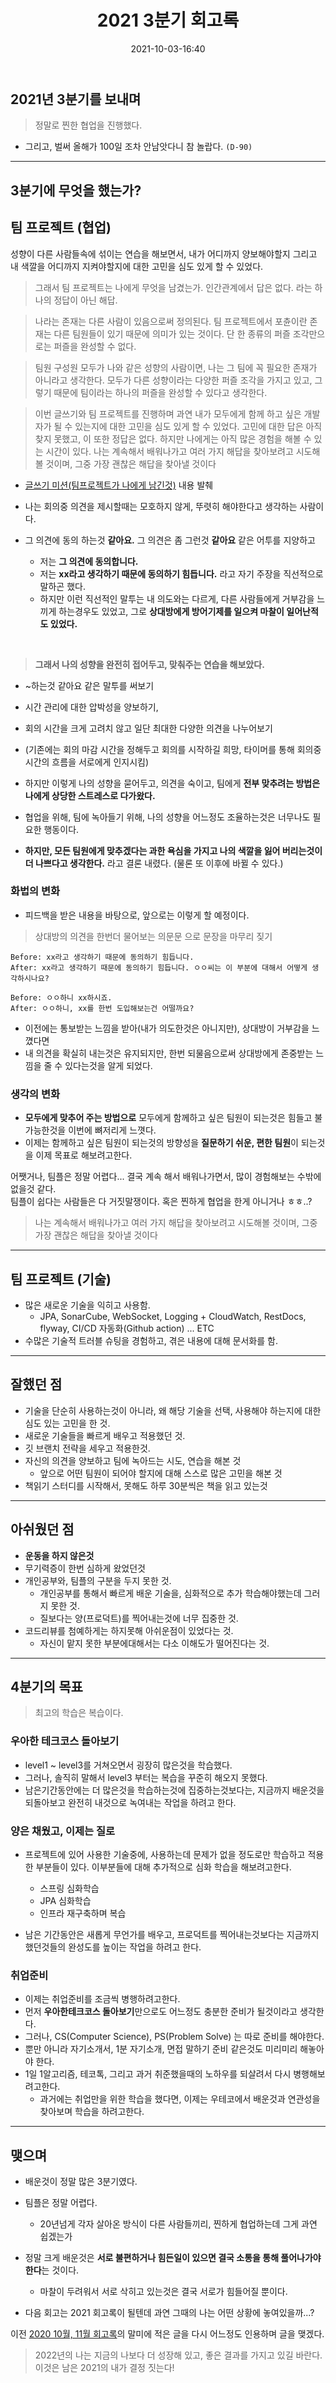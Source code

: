 ﻿---
title: 2021 3분기 회고록 
date: 2021-10-03-16:40
categories:
- My

tags:
- Diary
- Retrospective

photos: 
- https://images.unsplash.com/photo-1476820865390-c52aeebb9891?ixid=MnwxMjA3fDB8MHxwaG90by1wYWdlfHx8fGVufDB8fHx8&ixlib=rb-1.2.1&auto=format&fit=crop&w=500&q=80

---

## 2021년 3분기를 보내며
> 정말로 찐한 협업을 진행했다.

- 그리고, 벌써 올해가 100일 조차 안남앗다니 참 놀랍다. `(D-90)`

---

## 3분기에 무엇을 했는가?


## 팀 프로젝트 (협업)
성향이 다른 사람들속에 섞이는 연습을 해보면서, 내가 어디까지 양보해야할지 그리고 내 색깔을 어디까지 지켜야할지에 대한 고민을 심도 있게 할 수 있었다.  

> 그래서 팀 프로젝트는 나에게 무엇을 남겼는가.
> 인간관계에서 답은 없다. 라는 하나의 정답이 아닌 해답.

> 나라는 존재는 다른 사람이 있음으로써 정의된다.
> 팀 프로젝트에서 포츈이란 존재는 다른 팀원들이 있기 때문에 의미가 있는 것이다.
> 단 한 종류의 퍼즐 조각만으로는 퍼즐을 완성할 수 없다.

> 팀원 구성원 모두가 나와 같은 성향의 사람이면, 나는 그 팀에 꼭 필요한 존재가 아니라고 생각한다.
> 모두가 다른 성향이라는 다양한 퍼즐 조각을 가지고 있고, 그렇기 때문에 팀이라는 하나의 퍼즐을 완성할 수 있다고 생각한다.

> 이번 글쓰기와 팀 프로젝트를 진행하며 과연 내가 모두에게 함께 하고 싶은 개발자가 될 수 있는지에 대한 고민을 심도 있게 할 수 있었다.
> 고민에 대한 답은 아직 찾지 못했고, 이 또한 정답은 없다.
> 하지만 나에게는 아직 많은 경험을 해볼 수 있는 시간이 있다.
> 나는 계속해서 배워나가고 여러 가지 해답을 찾아보려고 시도해볼 것이며, 그중 가장 괜찮은 해답을 찾아낼 것이다

- [글쓰기 미션(팀프로젝트가 나에게 남긴것)](https://github.com/unluckyjung/woowa-writing-3/blob/step3/%ED%8C%80%20%ED%94%84%EB%A1%9C%EC%A0%9D%ED%8A%B8%EA%B0%80%20%EB%82%98%EC%97%90%EA%B2%8C%20%EB%82%A8%EA%B8%B4%20%EA%B2%83.md) 내용 발췌

- 나는 회의중 의견을 제시할때는 모호하지 않게, 뚜렷히 해야한다고 생각하는 사람이다.
- 그 의견에 동의 하는것 **같아요.** 그 의견은 좀 그런것 **같아요** 같은 어투를 지양하고
  - 저는 **그 의견에 동의합니다.**
  - 저는 **xx라고 생각하기 때문에 동의하기 힘듭니다.** 라고 자기 주장을 직선적으로 말하곤 했다.
  - 하지만 이런 직선적인 말투는 내 의도와는 다르게, 다른 사람들에게 거부감을 느끼게 하는경우도 있었고, 그로 **상대방에게 방어기제를 일으켜 마찰이 일어난적도 있었다.**

<br>

> **그래서 나의 성향을 완전히 접어두고, 맞춰주는 연습을 해보았다.**
- ~하는것 같아요 같은 말투를 써보기
- 시간 관리에 대한 압박성을 양보하기, 
- 회의 시간을 크게 고려치 않고 일단 최대한 다양한 의견을 나누어보기 
- (기존에는 회의 마감 시간을 정해두고 회의를 시작하길 희망, 타이머를 통해 회의중 시간의 흐름을 서로에게 인지시킴)


- 하지만 이렇게 나의 성향을 묻어두고, 의견을 숙이고, 팀에게 **전부 맞추려는 방법은 나에게 상당한 스트레스로 다가왔다.**

- 협업을 위해, 팀에 녹아들기 위해, 나의 성향을 어느정도 조율하는것은 너무나도 필요한 행동이다. 
- **하지만, 모든 팀원에게 맞추겠다는 과한 욕심을 가지고 나의 색깔을 잃어 버리는것이 더 나쁘다고 생각한다.** 라고 결론 내렸다. (물론 또 이후에 바뀔 수 있다.)


### 화법의 변화
- 피드백을 받은 내용을 바탕으로, 앞으로는 이렇게 할 예정이다.
  
> 상대방의 의견을 한번더 물어보는 의문문 으로 문장을 마무리 짖기

```
Before: xx라고 생각하기 때문에 동의하기 힘듭니다.
After: xx라고 생각하기 때문에 동의하기 힘듭니다. ㅇㅇ씨는 이 부분에 대해서 어떻게 생각하시나요?

Before: ㅇㅇ하니 xx하시죠.
After: ㅇㅇ하니, xx를 한번 도입해보는건 어떨까요?
```

- 이전에는 통보받는 느낌을 받아(내가 의도한것은 아니지만), 상대방이 거부감을 느꼈다면
- 내 의견을 확실히 내는것은 유지되지만, 한번 되물음으로써 상대방에게 존중받는 느낌을 줄 수 있다는것을 알게 되었다.

### 생각의 변화
- **모두에게 맞추어 주는 방법으로** 모두에게 함께하고 싶은 팀원이 되는것은 힘들고 불가능한것을 이번에 뼈저리게 느꼇다.
- 이제는 함께하고 싶은 팀원이 되는것의 방향성을 **질문하기 쉬운, 편한 팀원**이 되는것을 이제 목표로 해보려고한다.

어쨋거나, 팀플은 정말 어렵다... 결국 계속 해서 배워나가면서, 많이 경험해보는 수밖에 없을것 같다.  
팀플이 쉽다는 사람들은 다 거짓말쟁이다. 혹은 찐하게 협업을 한게 아니거나 ㅎㅎ..?  

> 나는 계속해서 배워나가고 여러 가지 해답을 찾아보려고 시도해볼 것이며, 그중 가장 괜찮은 해답을 찾아낼 것이다  

---

## 팀 프로젝트 (기술)
- 많은 새로운 기술을 익히고 사용함.
  - JPA, SonarCube, WebSocket, Logging + CloudWatch, RestDocs, flyway, CI/CD 자동화(Github action) ... ETC
- 수많은 기술적 트러블 슈팅을 경험하고, 겪은 내용에 대해 문서화를 함.

---

## 잘했던 점
- 기술을 단순히 사용하는것이 아니라, 왜 해당 기술을 선택, 사용해야 하는지에 대한 심도 있는 고민을 한 것.
- 새로운 기술들을 빠르게 배우고 적용했던 것.
- 깃 브랜치 전략을 세우고 적용한것.
- 자신의 의견을 양보하고 팀에 녹아드는 시도, 연습을 해본 것
  - 앞으로 어떤 팀원이 되어야 할지에 대해 스스로 많은 고민을 해본 것
- 책읽기 스터디를 시작해서, 못해도 하루 30분씩은 책을 읽고 있는것

---

## 아쉬웠던 점
- **운동을 하지 않은것**
- 무기력증이 한번 심하게 왔었던것
- 개인공부와, 팀플의 구분을 두지 못한 것.
  - 개인공부를 통해서 빠르게 배운 기술을, 심화적으로 추가 학습해야했는데 그러지 못한 것.
  - 질보다는 양(프로덕트)를 찍어내는것에 너무 집중한 것.
- 코드리뷰를 첨예하게는 하지못해 아쉬운점이 있었다는 것.
  - 자신이 맡지 못한 부분에대해서는 다소 이해도가 떨어진다는 것.

---

## 4분기의 목표
> 최고의 학습은 복습이다.

### 우아한 테크코스 돌아보기
- level1 ~ level3를 거쳐오면서 굉장히 많은것을 학습했다.
- 그러나, 솔직히 말해서 level3 부터는 복습을 꾸준히 해오지 못했다.
- 남은기간동안에는 더 많은것을 학습하는것에 집중하는것보다는, 지금까지 배운것을 되돌아보고 완전히 내것으로 녹여내는 작업을 하려고 한다.

### 양은 채웠고, 이제는 질로
- 프로젝트에 있어 사용한 기술중에, 사용하는데 문제가 없을 정도로만 학습하고 적용한 부분들이 있다. 이부분들에 대해 추가적으로 심화 학습을 해보려고한다.
  - 스프링 심화학습
  - JPA 심화학습
  - 인프라 재구축하며 복습

- 남은 기간동안은 새롭게 무언가를 배우고, 프로덕트를 찍어내는것보다는 지금까지 했던것들의 완성도를 높이는 작업을 하려고 한다.


### 취업준비
- 이제는 취업준비를 조금씩 병행하려고한다.
- 먼저 **우아한테크코스 돌아보기**만으로도 어느정도 충분한 준비가 될것이라고 생각한다.
- 그러나, CS(Computer Science), PS(Problem Solve) 는 따로 준비를 해야한다.
- 뿐만 아니라 자기소개서, 1분 자기소개, 면접 말하기 준비 같은것도 미리미리 해놓아야 한다.
- 1일 1알고리즘, 테코톡, 그리고 과거 취준했을때의 노하우를 되살려서 다시 병행해보려고한다.
  - 과거에는 취업만을 위한 학습을 했다면, 이제는 우테코에서 배운것과 연관성을 찾아보며 학습을 하려고한다.

---

## 맺으며
- 배운것이 정말 많은 3분기였다.
- 팀플은 정말 어렵다.
  - 20년넘게 각자 살아온 방식이 다른 사람들끼리, 찐하게 협업하는데 그게 과연 쉽겠는가
- 정말 크게 배운것은 **서로 불편하거나 힘든일이 있으면 결국 소통을 통해 풀어나가야 한다**는 것이다.
  - 마찰이 두려워서 서로 삭히고 있는것은 결국 서로가 힘들어질 뿐이다.

- 다음 회고는 2021 회고록이 될텐데 과연 그때의 나는 어떤 상황에 놓여있을까...?

이전 [2020 10월, 11월 회고록](https://unluckyjung.github.io/my/2020/12/09/Retrospective_of_October_November/)의 말미에 적은 글을 다시 어느정도 인용하며 글을 맺겠다.  

> 2022년의 나는 지금의 나보다 더 성장해 있고, 좋은 결과를 가지고 있길 바란다.  
> 이것은 남은 2021의 내가 결정 짓는다!  